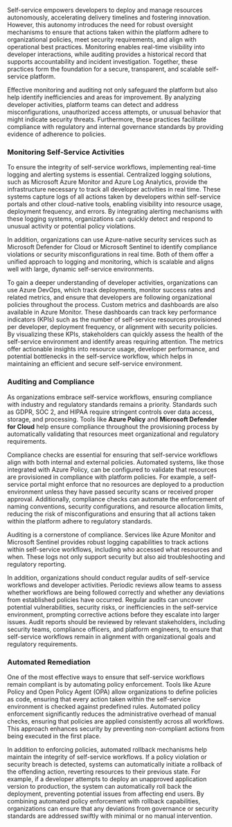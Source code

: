 Self-service empowers developers to deploy and manage resources autonomously, accelerating delivery timelines and fostering innovation. However, this autonomy introduces the need for robust oversight mechanisms to ensure that actions taken within the platform adhere to organizational policies, meet security requirements, and align with operational best practices. Monitoring enables real-time visibility into developer interactions, while auditing provides a historical record that supports accountability and incident investigation. Together, these practices form the foundation for a secure, transparent, and scalable self-service platform.

Effective monitoring and auditing not only safeguard the platform but also help identify inefficiencies and areas for improvement. By analyzing developer activities, platform teams can detect and address misconfigurations, unauthorized access attempts, or unusual behavior that might indicate security threats. Furthermore, these practices facilitate compliance with regulatory and internal governance standards by providing evidence of adherence to policies.

### Monitoring Self-Service Activities

To ensure the integrity of self-service workflows, implementing real-time logging and alerting systems is essential. Centralized logging solutions, such as Microsoft Azure Monitor and Azure Log Analytics, provide the infrastructure necessary to track all developer activities in real time. These systems capture logs of all actions taken by developers within self-service portals and other cloud-native tools, enabling visibility into resource usage, deployment frequency, and errors. By integrating alerting mechanisms with these logging systems, organizations can quickly detect and respond to unusual activity or potential policy violations.

In addition, organizations can use Azure-native security services such as Microsoft Defender for Cloud or Microsoft Sentinel to identify compliance violations or security misconfigurations in real time. Both of them offer a unified approach to logging and monitoring, which is scalable and aligns well with large, dynamic self-service environments.

To gain a deeper understanding of developer activities, organizations can use Azure DevOps, which track deployments, monitor success rates and related metrics, and ensure that developers are following organizational policies throughout the process. Custom metrics and dashboards are also available in Azure Monitor. These dashboards can track key performance indicators (KPIs) such as the number of self-service resources provisioned per developer, deployment frequency, or alignment with security policies. By visualizing these KPIs, stakeholders can quickly assess the health of the self-service environment and identify areas requiring attention. The metrics offer actionable insights into resource usage, developer performance, and potential bottlenecks in the self-service workflow, which helps in maintaining an efficient and secure self-service environment.

### Auditing and Compliance

As organizations embrace self-service workflows, ensuring compliance with industry and regulatory standards remains a priority. Standards such as GDPR, SOC 2, and HIPAA require stringent controls over data access, storage, and processing. Tools like **Azure Policy** and **Microsoft Defender for Cloud** help ensure compliance throughout the provisioning process by automatically validating that resources meet organizational and regulatory requirements.

Compliance checks are essential for ensuring that self-service workflows align with both internal and external policies. Automated systems, like those integrated with Azure Policy, can be configured to validate that resources are provisioned in compliance with platform policies. For example, a self-service portal might enforce that no resources are deployed to a production environment unless they have passed security scans or received proper approval. Additionally, compliance checks can automate the enforcement of naming conventions, security configurations, and resource allocation limits, reducing the risk of misconfigurations and ensuring that all actions taken within the platform adhere to regulatory standards.

Auditing is a cornerstone of compliance. Services like Azure Monitor and Microsoft Sentinel provides robust logging capabilities to track actions within self-service workflows, including who accessed what resources and when. These logs not only support security but also aid troubleshooting and regulatory reporting.

In addition, organizations should conduct regular audits of self-service workflows and developer activities. Periodic reviews allow teams to assess whether workflows are being followed correctly and whether any deviations from established policies have occurred. Regular audits can uncover potential vulnerabilities, security risks, or inefficiencies in the self-service environment, prompting corrective actions before they escalate into larger issues. Audit reports should be reviewed by relevant stakeholders, including security teams, compliance officers, and platform engineers, to ensure that self-service workflows remain in alignment with organizational goals and regulatory requirements.

### Automated Remediation

One of the most effective ways to ensure that self-service workflows remain compliant is by automating policy enforcement. Tools like Azure Policy and Open Policy Agent (OPA) allow organizations to define policies as code, ensuring that every action taken within the self-service environment is checked against predefined rules. Automated policy enforcement significantly reduces the administrative overhead of manual checks, ensuring that policies are applied consistently across all workflows. This approach enhances security by preventing non-compliant actions from being executed in the first place.

In addition to enforcing policies, automated rollback mechanisms help maintain the integrity of self-service workflows. If a policy violation or security breach is detected, systems can automatically initiate a rollback of the offending action, reverting resources to their previous state. For example, if a developer attempts to deploy an unapproved application version to production, the system can automatically roll back the deployment, preventing potential issues from affecting end users. By combining automated policy enforcement with rollback capabilities, organizations can ensure that any deviations from governance or security standards are addressed swiftly with minimal or no manual intervention.
